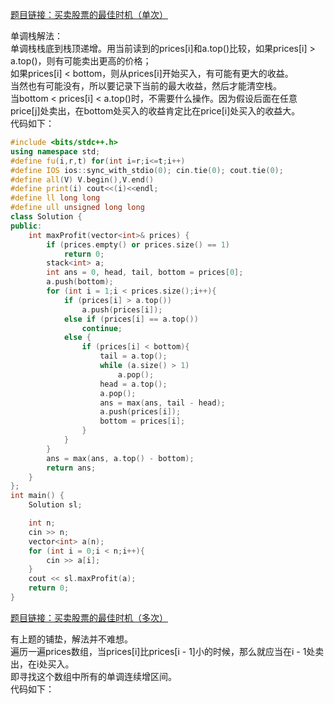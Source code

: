 [题目链接：买卖股票的最佳时机（单次）](https://leetcode-cn.com/problems/best-time-to-buy-and-sell-stock/)  

单调栈解法：  
单调栈栈底到栈顶递增。用当前读到的prices[i]和a.top()比较，如果prices[i] > a.top()，则有可能卖出更高的价格；  
如果prices[i] < bottom，则从prices[i]开始买入，有可能有更大的收益。  
当然也有可能没有，所以要记录下当前的最大收益，然后才能清空栈。  
当bottom < prices[i] < a.top()时，不需要什么操作。因为假设后面在任意price[j]处卖出，在bottom处买入的收益肯定比在price[i]处买入的收益大。  
代码如下：
```cpp
#include <bits/stdc++.h>
using namespace std;
#define fu(i,r,t) for(int i=r;i<=t;i++)
#define IOS ios::sync_with_stdio(0); cin.tie(0); cout.tie(0);
#define all(V) V.begin(),V.end()
#define print(i) cout<<(i)<<endl;
#define ll long long
#define ull unsigned long long
class Solution {
public:
    int maxProfit(vector<int>& prices) {
        if (prices.empty() or prices.size() == 1)
            return 0;
        stack<int> a;
        int ans = 0, head, tail, bottom = prices[0];
        a.push(bottom);
        for (int i = 1;i < prices.size();i++){
            if (prices[i] > a.top())
                a.push(prices[i]);
            else if (prices[i] == a.top())
                continue;
            else {
                if (prices[i] < bottom){
                    tail = a.top();
                    while (a.size() > 1)
                        a.pop();
                    head = a.top();
                    a.pop();
                    ans = max(ans, tail - head);
                    a.push(prices[i]);
                    bottom = prices[i];
                }
            }
        }
        ans = max(ans, a.top() - bottom);
        return ans;
    }
};
int main() {
    Solution sl;

    int n;
    cin >> n;
    vector<int> a(n);
    for (int i = 0;i < n;i++){
        cin >> a[i];
    }
    cout << sl.maxProfit(a);
    return 0;
}

```

[题目链接：买卖股票的最佳时机（多次）](https://leetcode-cn.com/problems/best-time-to-buy-and-sell-stock-ii/)  

有上题的铺垫，解法并不难想。  
遍历一遍prices数组，当prices[i]比prices[i - 1]小的时候，那么就应当在i - 1处卖出，在i处买入。  
即寻找这个数组中所有的单调连续增区间。  
代码如下：
